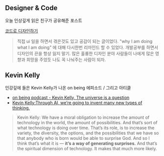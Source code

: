
## Designer & Code

오늘 인상깊게 읽은 친구가 공유해준 포스트

[코드로 디자인하기](https://spoqa.github.io/2015/01/16/design-with-code.html#fn:8)

> 직접 ui 일을 하면서 겪은것도 있고 공감이 되는 글이었다. "why I am doing what I am doing" 에 대해 다시한번 리마인드 할 수 있었다. 개발공부를 하면서 디자인의 끈을 항상 잃지 말기. 많은 훌륭한 디자인 분야 사람들이 나에게 많은 영향과 희망을 주었듯 나도 꼭 나눠주는 사람이 되자.




## Kevin Kelly

인강깊에 들은 Kevin Kelly가 나온 on being 에피소드 / 그리고 아티클

- [on being podcast - Kevin Kelly, The universe is a question](https://onbeing.org/programs/kevin-kelly-the-universe-is-a-question-jan2018/)
- [Kevin Kelly:Through AI, we’re going to invent many new types of thinking.](https://www.ibm.com/watson/advantage-reports/future-of-artificial-intelligence/kevin-kelly.html)


> Kevin Kelly: We have a moral obligation to increase the amount of technology in the world, the amount of possibilities. And that’s sort of what technology is doing over time. That’s its role, is to increase the variety, the diversity, the options, and the possibilities that we have so that anybody who is born would be able to surprise God. And so I think that’s what it is — **it’s a way of generating surprises.** And that’s the spiritual dimension of technology. It makes that much more likely.

